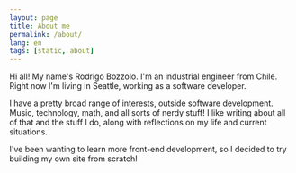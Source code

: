 ```yaml
---
layout: page
title: About me
permalink: /about/
lang: en
tags: [static, about]
---
```


Hi all! My name's Rodrigo Bozzolo. I'm an industrial engineer from Chile. Right now I'm living in Seattle, working as a software developer.

I have a pretty broad range of interests, outside software development. Music, technology, math, and all sorts of nerdy stuff! I like writing about all of that and the stuff I do, along with reflections on my life and current situations.

I've been wanting to learn more front-end development, so I decided to try building my own site from scratch!